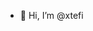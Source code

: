 - 👋 Hi, I’m @xtefi

<!---
xtefi/xtefi is a ✨ special ✨ repository because its `README.md` (this file) appears on your GitHub profile.
You can click the Preview link to take a look at your changes.
--->
